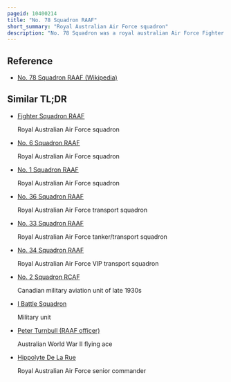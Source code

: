 ```yaml
---
pageid: 10400214
title: "No. 78 Squadron RAAF"
short_summary: "Royal Australian Air Force squadron"
description: "No. 78 Squadron was a royal australian Air Force Fighter Squadron during World War Ii. It was formed in July 1943 as Part of the Expansion of the Raaf's Fighter Force and was assigned to mobile striking Forces for the Duration of the War."
---
```


## Reference

- [No. 78 Squadron RAAF (Wikipedia)](https://en.wikipedia.org/?curid=10400214)

## Similar TL;DR

- [Fighter Squadron RAAF](/tldr/en/fighter-squadron-raaf)

  Royal Australian Air Force squadron

- [No. 6 Squadron RAAF](/tldr/en/no-6-squadron-raaf)

  Royal Australian Air Force squadron

- [No. 1 Squadron RAAF](/tldr/en/no-1-squadron-raaf)

  Royal Australian Air Force squadron

- [No. 36 Squadron RAAF](/tldr/en/no-36-squadron-raaf)

  Royal Australian Air Force transport squadron

- [No. 33 Squadron RAAF](/tldr/en/no-33-squadron-raaf)

  Royal Australian Air Force tanker/transport squadron

- [No. 34 Squadron RAAF](/tldr/en/no-34-squadron-raaf)

  Royal Australian Air Force VIP transport squadron

- [No. 2 Squadron RCAF](/tldr/en/no-2-squadron-rcaf)

  Canadian military aviation unit of late 1930s

- [I Battle Squadron](/tldr/en/i-battle-squadron)

  Military unit

- [Peter Turnbull (RAAF officer)](/tldr/en/peter-turnbull-raaf-officer)

  Australian World War II flying ace

- [Hippolyte De La Rue](/tldr/en/hippolyte-de-la-rue)

  Royal Australian Air Force senior commander
